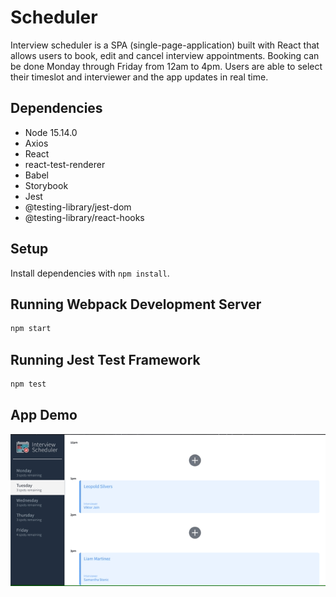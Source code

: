 # Scheduler

Interview scheduler is a SPA (single-page-application) built with React that allows users to book, edit and cancel interview appointments. Booking can be done Monday through Friday from 12am to 4pm. Users are able to select their timeslot and interviewer and the app updates in real time.

## Dependencies
- Node 15.14.0
- Axios
- React
- react-test-renderer
- Babel
- Storybook
- Jest
- @testing-library/jest-dom
- @testing-library/react-hooks

## Setup

Install dependencies with `npm install`.

## Running Webpack Development Server

```sh
npm start
```

## Running Jest Test Framework

```sh
npm test
```

## App Demo

![](https://github.com/RyanDeMesa/scheduler/blob/master/doc/ScheGif.gif)